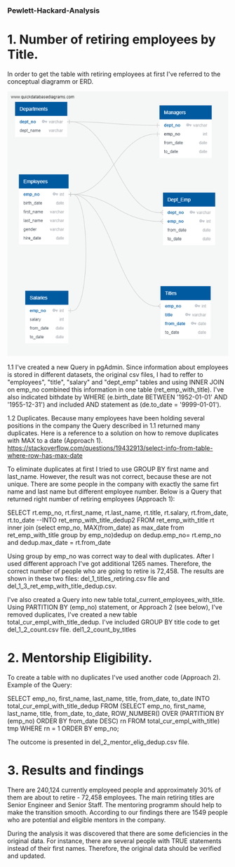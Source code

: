 ### Pewlett-Hackard-Analysis

# 1. Number of retiring employees by Title.

In order to get the table with retiring employees at first I've referred to the conceptual diagramm or ERD.

![Chart](EmployeeDB.PNG)

1.1 I've created a new Query in pgAdmin. Since information about employees is stored in different datasets, the original csv files, I had to reffer to "employees", "title", "salary" and "dept_emp" tables and using INNER JOIN on emp_no combined this information in one table (ret_emp_with_title). I've also indicated bithdate by WHERE (e.birth_date BETWEEN '1952-01-01' AND '1955-12-31') and included AND statement as (de.to_date = '9999-01-01').

1.2 Duplicates.
Because many employees have been holding several positions in the company the Query described in 1.1 returned many duplicates. Here is a reference to a solution on how to remove duplicates with MAX to a date (Approach 1). 
https://stackoverflow.com/questions/19432913/select-info-from-table-where-row-has-max-date

To eliminate duplicates at first I tried to use GROUP BY first name and last_name. However, the result was not correct, because these are not unique. There are some people in the company with exactly the same firt name and last name but different employee number.
Below is a Query that returned right number of retiring employees (Approach 1):

SELECT  rt.emp_no,
		rt.first_name,
		rt.last_name,
		rt.title,
		rt.salary,
		rt.from_date,
		rt.to_date 
--INTO ret_emp_with_title_dedup2
FROM ret_emp_with_title rt
inner join
(select emp_no, MAX(from_date) as max_date from ret_emp_with_title group by emp_no)dedup
on dedup.emp_no= rt.emp_no and dedup.max_date = rt.from_date

Using group by emp_no was correct way to deal with duplicates. After I used different approach I've got additional 1265 names.
Therefore, the correct number of people who are going to retire is 72,458.
The results are shown in these two files: del_1_titles_retiring.csv file and del_1_3_ret_emp_with_title_dedup.csv.

I've also created a Query into new table total_current_employees_with_title.
Using PARTITION BY (emp_no) statement, or Approach 2 (see below), I've removed duplicates, I've created a new table total_cur_empl_with_title_dedup.
I've included GROUP BY title code to get del_1_2_count.csv file.
del1_2_count_by_titles

# 2. Mentorship Eligibility.

To create a table with no duplicates I've used another code (Approach 2). 
Example of the Query:

SELECT 	emp_no,
		first_name,
		last_name,
		title,
		from_date,
		to_date
INTO total_cur_empl_with_title_dedup
FROM
(SELECT emp_no,
		first_name,
		last_name,
		title,
		from_date,
		to_date, ROW_NUMBER() OVER
(PARTITION BY (emp_no)
ORDER BY from_date DESC) rn
FROM total_cur_empl_with_title) tmp WHERE rn = 1
ORDER BY emp_no;

The outcome is presented in del_2_mentor_elig_dedup.csv file.

# 3. Results and findings
There are 240,124 currently employeed people and approximately 30% of them are about to retire - 72,458 employees.
The main retiring titles are Senior Engineer and Senior Staff. The mentoring programm should help to make the transition smooth.
According to our findings there are 1549 people who are potential and eligible mentors in the company.

During the analysis it was discovered that there are some deficiencies in the original data. For instance, there are several people with TRUE statements instead of their first names. Therefore, the original data should be verified and updated.


